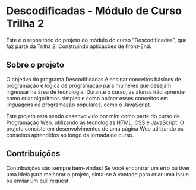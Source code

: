 <h1>Descodificadas - Módulo de Curso Trilha 2</h1>

Este é o repositório do projeto do módulo do curso "Descodificadas", que faz parte da Trilha 2: Construindo aplicações de Front-End.

<h2>Sobre o projeto</h2>

O objetivo do programa Descodificadas é ensinar conceitos básicos de programação e lógica de programação para mulheres que desejam ingressar na área de tecnologia. Durante o curso, as alunas irão aprender como criar algoritmos simples e como aplicar esses conceitos em linguagens de programação populares, como o JavaScript.

Este projeto está sendo desenvolvido por mim como parte do curso de Programação Web, utilizando as tecnologias HTML, CSS e JavaScript. O projeto consiste em desenvolvimentos de uma página Web utilizando os conseitos aprendidos ao longo da jornada do curso.

<h2>Contribuições</h2>

Contribuições são sempre bem-vindas! Se você encontrar um erro ou tiver uma ideia para melhorar o projeto, sinta-se à vontade para criar uma issue ou enviar um pull request.